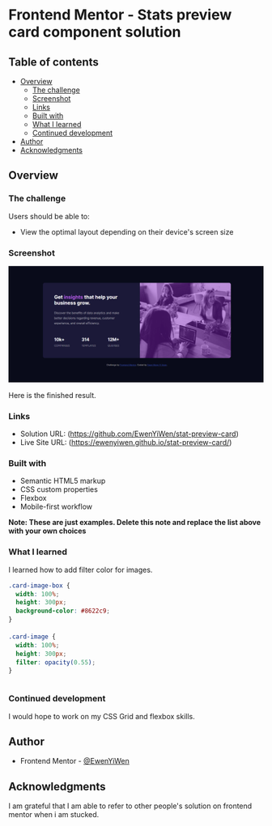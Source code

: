 # Frontend Mentor - Stats preview card component solution

## Table of contents

- [Overview](#overview)
  - [The challenge](#the-challenge)
  - [Screenshot](#screenshot)
  - [Links](#links)
  - [Built with](#built-with)
  - [What I learned](#what-i-learned)
  - [Continued development](#continued-development)
- [Author](#author)
- [Acknowledgments](#acknowledgments)

## Overview

### The challenge

Users should be able to:

- View the optimal layout depending on their device's screen size

### Screenshot

![](./screenshot/screenshot1.PNG)

Here is the finished result.

### Links

- Solution URL: (https://github.com/EwenYiWen/stat-preview-card)
- Live Site URL: (https://ewenyiwen.github.io/stat-preview-card/)

### Built with

- Semantic HTML5 markup
- CSS custom properties
- Flexbox
- Mobile-first workflow

**Note: These are just examples. Delete this note and replace the list above with your own choices**

### What I learned

I learned how to add filter color for images.

```css
.card-image-box {
  width: 100%;
  height: 300px;
  background-color: #8622c9;
}

.card-image {
  width: 100%;
  height: 300px;
  filter: opacity(0.55);
}
```

```

```

### Continued development

I would hope to work on my CSS Grid and flexbox skills.

## Author

- Frontend Mentor - [@EwenYiWen](https://www.frontendmentor.io/profile/EwenYiWene)

## Acknowledgments

I am grateful that I am able to refer to other people's solution on frontend mentor when i am stucked.
